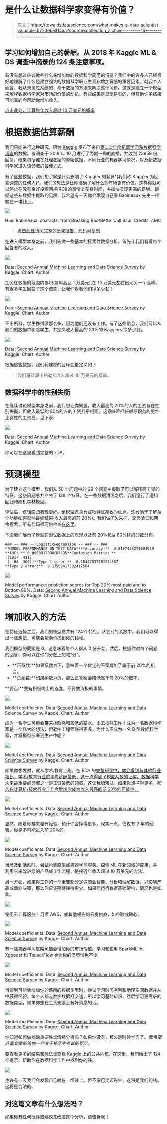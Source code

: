 # 是什么让数据科学家变得有价值？

> 原文：<https://towardsdatascience.com/what-makes-a-data-scientist-valuable-b723e6e814aa?source=collection_archive---------15----------------------->

## 学习如何增加自己的薪酬。从 2018 年 Kaggle ML & DS 调查中摘录的 124 条注意事项。

有没有想过应该做些什么来增加你的数据科学简历的份量？我们中的许多人已经很好地理解了什么是建立强大的数据科学职业生涯和增加薪酬的重要因素。就我个人而言，我从未见过系统的、基于数据的方法来解决这个问题。这就是建立一个模型来解释数据科学家对市场的价值的动机。有些结果是显而易见的，但其他许多结果可能真的会帮助你增加收入。

[点击此处，计算您年收入超过 10 万美元的概率](http://www.data-scientist-value.com)

# 根据数据估算薪酬

我们只能进行这种研究，因为 [Kaggle](https://kaggle.com) 发布了来自[第二次年度机器学习和数据科学调查](https://www.kaggle.com/kaggle/kaggle-survey-2018)的数据。该调查于 2018 年 10 月进行了为期一周的直播，共收到 23859 份回复。结果包括谁在处理数据的原始数据，不同行业的机器学习情况，以及新数据科学家进入该领域的最佳方式。

有了这些数据，我们想了解是什么影响了 Kaggler 的薪酬*(我们称 Kaggler 为回答调查的任何人)*。我们的想法是让你准确了解什么对市场更有价值，这样你就可以停止在没有良好投资回报(ROI)的事情上花费时间，并加快实现更高的薪酬。根据这些从数据中提取的见解，我希望有一天你会发现自己像 Babineaux 先生一样躺在一堆钱上。

![](img/0c8b9246f73f87ca2265f75dae6a2a4d.png)

Huel Babineaux, character from Breaking Bad/Better Call Saul. Credits: AMC

> [点击此处访问完整的研究报告，代码可复制](https://www.kaggle.com/andresionek/what-makes-a-kaggler-valuable)

在进入模型本身之前，我们先做一些基本的探索性数据分析。首先让我们看看每个回答者的收入。

![](img/61038754ed4b2913f0481fff02b8e292.png)

Data: [Second Annual Machine Learning and Data Science Survey](https://www.kaggle.com/kaggle/kaggle-survey-2018) by Kaggle. Chart: Author

工资在较低的范围内累积(每年高达 1 万美元),在 10 万美元左右出现另一个高峰。有很多学生回答了这个调查，让我们看看他们挣多少钱？

![](img/78f9e6da314cf3f25a97f4c77773caa8.png)

Data: [Second Annual Machine Learning and Data Science Survey](https://www.kaggle.com/kaggle/kaggle-survey-2018) by Kaggle. Chart: Author

不出所料，学生挣得没那么多，因为他们还没有工作。有了这些信息，我们可以从我们的数据中剔除学生，并定义收入最高的 20%的 Kagglers 挣多少钱。

![](img/1719fc77908a874e54bf8c5c8d5184ba.png)

Data: [Second Annual Machine Learning and Data Science Survey](https://www.kaggle.com/kaggle/kaggle-survey-2018) by Kaggle. Chart: Author

根据这些数据，我们将建模的目标变量定义如下:

> 我们将计算卡格勒年收入超过 10 万美元的概率。

## 数据科学中的性别失衡

在继续讨论模型本身之前，我只想让你知道，收入最高的 20%的人的工资存在性别失衡，但收入最低的 80%的人的工资几乎相同。这意味着担任领导职务的男性比女性的工资高。见下表:

![](img/da4c3d06d8b52e6fbd4cbdb6c144c3ae.png)

Data: [Second Annual Machine Learning and Data Science Survey](https://www.kaggle.com/kaggle/kaggle-survey-2018) by Kaggle. Chart: Author

你可以在这里看到完整的 EDA。

# 预测模型

为了建立这个模型，我们从 50 个问题中的 29 个问题中提取了可以解释高工资的特征。这些问题总共产生了 138 个特征。在一些数据清理之后，我们运行了逻辑回归和随机森林模型。

评估后，逻辑回归表现更好。该模型还具有提取特征系数的优点。这有助于了解每个功能如何影响最终结果(收入最高的前 20%)。我们做了欠采样、交叉验证和网格搜索，所有代码都可供检查[在这里](https://www.kaggle.com/andresionek/what-makes-a-kaggler-valuable)。

下面我们展示了模型在测试数据上的表现以及前 20%和后 80%组的分数分布。

```
### -- ### -- LogisticRegression -- ### -- ###
**MODEL PERFORMANCE ON TEST DATA****Accuracy:**  0.8167438271604939
**AUC: ** 0.8963917030007695**Confusion Matrix: ** 
[[1817  411]
 [  64  300]]**Type 1 error:**  0.18447037701974867
**Type 2 error:**  0.17582417582417584
```

![](img/38518708e19131927b10d8c4c872a619.png)

Model performance: prediction scores for Top 20% most paid and to Bottom 80%. Data: [Second Annual Machine Learning and Data Science Survey](https://www.kaggle.com/kaggle/kaggle-survey-2018) by Kaggle. Chart: Author

# 增加收入的方法

在特征选择之后，我们的模型总共有 124 个特征。从它们的系数中，我们可以得出一些想法，可能会帮助你找到你的钱堆。

我们模型的截距是 0。这意味着每个人都从 0 分开始。然后，根据你对每个问题的回答，你可以在你的分数上加减“分”。

*   **正系数:**如果系数为正，意味着一个肯定的答案增加了属于前 20%的机会。
*   **负系数:**如果系数为负，那么正答案会降低属于前 20%的概率。

**要点:**要有积极向上的态度。不要做消极的事情。

![](img/157bee490c3cec3d8f8c74fb0cff8999.png)

Model coefficients. Data: [Second Annual Machine Learning and Data Science Survey](https://www.kaggle.com/kaggle/kaggle-survey-2018) by Kaggle. Chart: Author

成为一名学生可能会带来挫败感和较低的薪水。出去找份工作！成为一名数据科学家是一个伟大的想法，但软件工程师赚得更多。为什么不成为一名 B 型数据科学家，并将模型部署到生产中呢？

![](img/897213d57d1eba13201955c0a613340b.png)

Model coefficients. Data: [Second Annual Machine Learning and Data Science Survey](https://www.kaggle.com/kaggle/kaggle-survey-2018) by Kaggle. Chart: Author

如果你想发财，就从学术/教育上跑。在 EDA 的[完整研究中，你会看到与其他行业相比，学术/教育行业的平均薪酬最低，这一点得到了模型系数的证实。数据科学未来最重要的领域之一是工资最低的领域，这让我很难过。如果你想挣得更多，那么在计算机/技术行业工作会增加你成为收入最高的前 20%的可能性。](https://www.kaggle.com/andresionek/what-makes-a-kaggler-valuable)

![](img/51d2ef10eedad8a42c161fec44a75ee5.png)

Model coefficients. Data: [Second Annual Machine Learning and Data Science Survey](https://www.kaggle.com/kaggle/kaggle-survey-2018) by Kaggle. Chart: Author

显然，随着你越来越有经验，预计你会挣得更多。现实一点，仅仅有 2 年的经验，你是不可能进入前 20%的。

![](img/a07cce7366cfed1c08d02b63c6e6aafe.png)

Model coefficients. Data: [Second Annual Machine Learning and Data Science Survey](https://www.kaggle.com/kaggle/kaggle-survey-2018) by Kaggle. Chart: Author

当涉及到活动时，尝试构建原型或机器学习服务。探索 ML 在新领域的应用，并利用它来改进您的产品或工作流程，是接近年收入超过 10 万美元的方法。

另一方面，如果你工作的一个重要部分是做商业智能，分析和理解数据，以影响产品或商业决策，那么你应该期待赚得更少。如果您运行数据基础架构，情况也是如此。

![](img/4f064fa35eae85ed149ebe614ac2b71b.png)

使用云计算服务！习惯 AWS，或其他领先的云提供商，如谷歌或微软。

![](img/fdf99b5bdcacc7c839e34d0895c63663.png)

Model coefficients. Data: [Second Annual Machine Learning and Data Science Survey](https://www.kaggle.com/kaggle/kaggle-survey-2018) by Kaggle. Chart: Author

有一些机器学习框架可能会增加你的市场价值。学习和使用 SparkMLlib、Xgboost 和 TensorFlow 会为你的简历增色不少。

![](img/a76fa9e0c00b3a1d4961cbfd62435e80.png)

Model coefficients. Data: [Second Annual Machine Learning and Data Science Survey](https://www.kaggle.com/kaggle/kaggle-survey-2018) by Kaggle. Chart: Author

当谈到可能会增加你的薪酬的数据类型时，尝试学习时间序列和地理空间数据并从中获得经验。每个人都与数字数据打交道，所以学习基础知识，然后学习更高级的数据类型，如果你想在工资支票上有好消息的话。

![](img/a6b46bcbc8bad71ef2edebc936b3a886.png)

Model coefficients. Data: [Second Annual Machine Learning and Data Science Survey](https://www.kaggle.com/kaggle/kaggle-survey-2018) by Kaggle. Chart: Author

你知道如何做扰动重要性或情绪分析吗？如果你没有，那么是时候学习了。*我希望这篇文章能给你一些关于模范生考试的提示。*

要查看更多的结果和想法[请查看 Kaggle 上的公共内核](https://www.kaggle.com/andresionek/what-makes-a-kaggler-valuable)。在这里，我们给出了 124 个提示，帮助你在数据科学工作中找到你的钱。

![](img/6d03986d8f1956bac7d7763cc3b82ed3.png)

也许有一天我们会发现自己躺在一堆钱上。但不像巴比诺先生，这将是我们的钱。这将是合法的。

## 对这篇文章有什么想法吗？

如果你有任何批评或建议来改进这个分析，请告诉我！